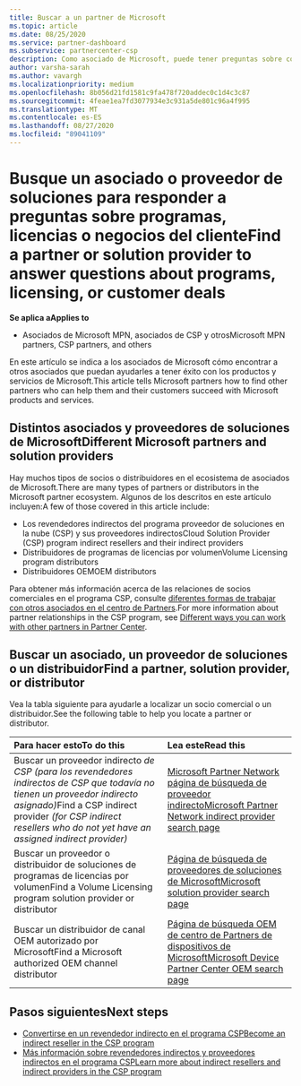 ```yaml
---
title: Buscar a un partner de Microsoft
ms.topic: article
ms.date: 08/25/2020
ms.service: partner-dashboard
ms.subservice: partnercenter-csp
description: Como asociado de Microsoft, puede tener preguntas sobre cómo ayudar a sus clientes o programas específicos. Busque otros asociados que puedan ayudarle.
author: varsha-sarah
ms.author: vavargh
ms.localizationpriority: medium
ms.openlocfilehash: 8b056d21fd1581c9fa478f720addec0c1d4c3c87
ms.sourcegitcommit: 4feae1ea7fd3077934e3c931a5de801c96a4f995
ms.translationtype: MT
ms.contentlocale: es-ES
ms.lasthandoff: 08/27/2020
ms.locfileid: "89041109"
---
```

# <a name="find-a-partner-or-solution-provider-to-answer-questions-about-programs-licensing-or-customer-deals"></a><span data-ttu-id="cfc00-104">Busque un asociado o proveedor de soluciones para responder a preguntas sobre programas, licencias o negocios del cliente</span><span class="sxs-lookup"><span data-stu-id="cfc00-104">Find a partner or solution provider to answer questions about programs, licensing, or customer deals</span></span> 

<span data-ttu-id="cfc00-105">**Se aplica a**</span><span class="sxs-lookup"><span data-stu-id="cfc00-105">**Applies to**</span></span>

- <span data-ttu-id="cfc00-106">Asociados de Microsoft MPN, asociados de CSP y otros</span><span class="sxs-lookup"><span data-stu-id="cfc00-106">Microsoft MPN partners, CSP partners, and others</span></span>

<span data-ttu-id="cfc00-107">En este artículo se indica a los asociados de Microsoft cómo encontrar a otros asociados que puedan ayudarles a tener éxito con los productos y servicios de Microsoft.</span><span class="sxs-lookup"><span data-stu-id="cfc00-107">This article tells Microsoft partners how to find other partners who can help them and their customers succeed with Microsoft products and services.</span></span>

## <a name="different-microsoft-partners-and-solution-providers"></a><span data-ttu-id="cfc00-108">Distintos asociados y proveedores de soluciones de Microsoft</span><span class="sxs-lookup"><span data-stu-id="cfc00-108">Different Microsoft partners and solution providers</span></span>

<span data-ttu-id="cfc00-109">Hay muchos tipos de socios o distribuidores en el ecosistema de asociados de Microsoft.</span><span class="sxs-lookup"><span data-stu-id="cfc00-109">There are many types of partners or distributors in the Microsoft partner ecosystem.</span></span> <span data-ttu-id="cfc00-110">Algunos de los descritos en este artículo incluyen:</span><span class="sxs-lookup"><span data-stu-id="cfc00-110">A few of those covered in this article include:</span></span>

- <span data-ttu-id="cfc00-111">Los revendedores indirectos del programa proveedor de soluciones en la nube (CSP) y sus proveedores indirectos</span><span class="sxs-lookup"><span data-stu-id="cfc00-111">Cloud Solution Provider (CSP) program indirect resellers and their indirect providers</span></span>
- <span data-ttu-id="cfc00-112">Distribuidores de programas de licencias por volumen</span><span class="sxs-lookup"><span data-stu-id="cfc00-112">Volume Licensing program distributors</span></span>
- <span data-ttu-id="cfc00-113">Distribuidores OEM</span><span class="sxs-lookup"><span data-stu-id="cfc00-113">OEM distributors</span></span>

<span data-ttu-id="cfc00-114">Para obtener más información acerca de las relaciones de socios comerciales en el programa CSP, consulte [diferentes formas de trabajar con otros asociados en el centro de Partners](work-with-other-partners.md).</span><span class="sxs-lookup"><span data-stu-id="cfc00-114">For more information about partner relationships in the CSP program, see [Different ways you can work with other partners in Partner Center](work-with-other-partners.md).</span></span>

## <a name="find-a-partner-solution-provider-or-distributor"></a><span data-ttu-id="cfc00-115">Buscar un asociado, un proveedor de soluciones o un distribuidor</span><span class="sxs-lookup"><span data-stu-id="cfc00-115">Find a partner, solution provider, or distributor</span></span>

<span data-ttu-id="cfc00-116">Vea la tabla siguiente para ayudarle a localizar un socio comercial o un distribuidor.</span><span class="sxs-lookup"><span data-stu-id="cfc00-116">See the following table to help you locate a partner or distributor.</span></span>

|<span data-ttu-id="cfc00-117">Para hacer esto</span><span class="sxs-lookup"><span data-stu-id="cfc00-117">To do this</span></span>  | <span data-ttu-id="cfc00-118">Lea este</span><span class="sxs-lookup"><span data-stu-id="cfc00-118">Read this</span></span>  |
|:------------------|:--------------- |
|<span data-ttu-id="cfc00-119">Buscar un proveedor indirecto *de CSP (para los revendedores indirectos de CSP que todavía no tienen un proveedor indirecto asignado)*</span><span class="sxs-lookup"><span data-stu-id="cfc00-119">Find a CSP indirect provider *(for CSP indirect resellers who do not yet have an assigned indirect provider)*</span></span> | [<span data-ttu-id="cfc00-120">Microsoft Partner Network página de búsqueda de proveedor indirecto</span><span class="sxs-lookup"><span data-stu-id="cfc00-120">Microsoft Partner Network indirect provider search page</span></span>](https://partner.microsoft.com/membership/cloud-solution-provider/find-a-provider)  |
|<span data-ttu-id="cfc00-121">Buscar un proveedor o distribuidor de soluciones de programas de licencias por volumen</span><span class="sxs-lookup"><span data-stu-id="cfc00-121">Find a Volume Licensing program solution provider or distributor</span></span>  | [<span data-ttu-id="cfc00-122">Página de búsqueda de proveedores de soluciones de Microsoft</span><span class="sxs-lookup"><span data-stu-id="cfc00-122">Microsoft solution provider search page</span></span>](https://www.microsoft.com/solution-providers/home)  |
|<span data-ttu-id="cfc00-123">Buscar un distribuidor de canal OEM autorizado por Microsoft</span><span class="sxs-lookup"><span data-stu-id="cfc00-123">Find a Microsoft authorized OEM channel distributor</span></span>  | [<span data-ttu-id="cfc00-124">Página de búsqueda OEM de centro de Partners de dispositivos de Microsoft</span><span class="sxs-lookup"><span data-stu-id="cfc00-124">Microsoft Device Partner Center OEM search page</span></span>](https://devicepartner.microsoft.com/connect/distributor)  |

## <a name="next-steps"></a><span data-ttu-id="cfc00-125">Pasos siguientes</span><span class="sxs-lookup"><span data-stu-id="cfc00-125">Next steps</span></span>

- [<span data-ttu-id="cfc00-126">Convertirse en un revendedor indirecto en el programa CSP</span><span class="sxs-lookup"><span data-stu-id="cfc00-126">Become an indirect reseller in the CSP program</span></span>](https://partner.microsoft.com/licensing)
- [<span data-ttu-id="cfc00-127">Más información sobre revendedores indirectos y proveedores indirectos en el programa CSP</span><span class="sxs-lookup"><span data-stu-id="cfc00-127">Learn more about indirect resellers and indirect providers in the CSP program</span></span>](work-with-other-partners.md)